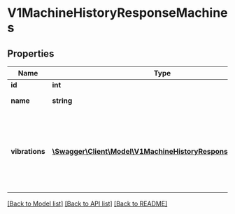 # V1MachineHistoryResponseMachines

## Properties
Name | Type | Description | Notes
------------ | ------------- | ------------- | -------------
**id** | **int** | Machine ID | [optional] 
**name** | **string** | Machine name | [optional] 
**vibrations** | [**\Swagger\Client\Model\V1MachineHistoryResponseVibrations[]**](V1MachineHistoryResponseVibrations.md) | List of vibration datapoints, with timestamp and vibration measurement for x/y/z axis in mm/s | [optional] 

[[Back to Model list]](../README.md#documentation-for-models) [[Back to API list]](../README.md#documentation-for-api-endpoints) [[Back to README]](../README.md)


